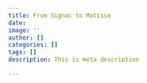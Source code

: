 ```yaml
---
title: From Signac to Matisse
date: 
image: ''
author: []
categories: []
tags: []
description: This is meta description

---
```

